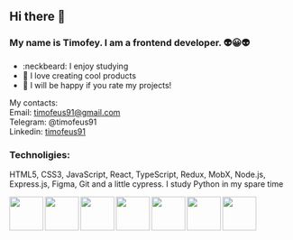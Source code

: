 ## Hi there 👋 

### My name is Timofey. I am a frontend developer. :alien::grinning::alien: 
- :neckbeard: I enjoy studying
- :mountain_bicyclist: I love creating cool products
- :speech_balloon: I will be happy if you rate my projects!

My contacts:  
Email: timofeus91@gmail.com  
Telegram: @timofeus91   
Linkedin: [timofeus91](https://www.linkedin.com/in/timofeus91/)

### Technoligies:

HTML5, CSS3, JavaScript, React, TypeScript, Redux, MobX, Node.js, Express.js, Figma, Git and a little cypress. I study Python in my spare time

<img align="left" height="60" width="60" src="https://cdn3.iconfinder.com/data/icons/picons-social/57/10-html5-512.png" />
<img align="left" height="60" width="60" src="https://cdn4.iconfinder.com/data/icons/documents-42/512/document_file_paper_page-32-512.png" />
<img align="left" height="60" width="60" src="https://cdn4.iconfinder.com/data/icons/logos-brands-5/24/react-512.png" />
<img align="left" height="60" width="60" src="https://cdn4.iconfinder.com/data/icons/vector-brand-logos/40/Git-512.png" />
<img align="left" height="60" width="60" src="https://cdn4.iconfinder.com/data/icons/bloomies-webdesign-tools/25/Figma_square-512.png" />
<img align="left" height="60" width="60" src="https://cdn3.iconfinder.com/data/icons/software-development-2/1000/program_document_technology_jsx_data_business_computer-512.png" />
<img height="60" width="60" src="https://yt3.ggpht.com/ytc/AAUvwniPZpOVhjOxCVZ_IlILUNqZGDzkqeME_wjuWuGe=s900-c-k-c0x00ffffff-no-rj" />
